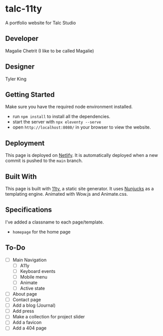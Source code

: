 # talc-11ty
A portfolio website for Talc Studio

## Developer
Magalie Chetrit (I like to be called Magalie)

## Designer
Tyler King

## Getting Started
Make sure you have the required node environment installed.
- run `npm install` to install all the dependencies.
- start the server with `npx eleventy --serve`
- open `http://localhost:8080/` in your browser to view the website.

## Deployment
This page is deployed on [Netlify](https://www.netlify.com/). It is automatically deployed when a new commit is pushed to the `main` branch.

## Built With
This page is built with [11ty](https://www.11ty.dev/), a static site generator. It uses [Nunjucks](https://mozilla.github.io/nunjucks/) as a templating engine. Animated with Wow.js and Animate.css.

## Specifications
I've added a classname to each page/template.
- `homepage` for the home page

## To-Do
- [ ] Main Navigation
    - [ ] A11y
    - [ ] Keyboard events
    - [ ] Mobile menu
    - [ ] Animate
    - [ ] Active state
- [ ] About page
- [ ] Contact page
- [ ] Add a blog (Journal)
- [ ] Add press
- [ ] Make a collection for project slider
- [ ] Add a favicon
- [ ] Add a 404 page